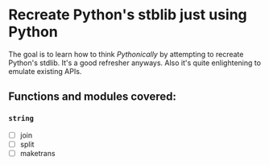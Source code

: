 # Recreate Python's stblib just using Python
The goal is to learn how to think *Pythonically* by attempting to recreate Python's stdlib.
It's a good refresher anyways. Also it's quite enlightening to emulate existing APIs.

## Functions and modules covered:
### `string`
- [ ] join
- [ ] split
- [ ] maketrans
